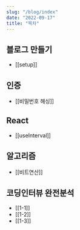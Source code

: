 ```yaml
---
slug: "/blog/index"
date: "2022-09-17"
title: "목차"
---
```


## 블로그 만들기
- [[setup]]

## 인증
- [[비밀번호 해싱]]

## React
- [[useInterval]]

## 알고리즘
- [[비트연산]]

## 코딩인터뷰 완전분석
- [[1-1]]
- [[1-2]]
- [[1-3]] 
